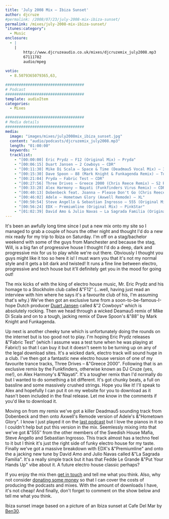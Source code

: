 ```yaml
---
title: 'July 2008 Mix – Ibiza Sunset'
author: djcruze
#permalink: /2008/07/23/july-2008-mix-ibiza-sunset/
permalink: /mixes/july-2008-mix-ibiza-sunset/
"itunes:category":
  - Music
enclosure:
  - |
    |
        http://www.djcruzeaudio.co.uk/mixes/djcruzemix_july2008.mp3
        67111782
        audio/mpeg
        
votio:
  - 8.5079365079365,63,

###################################
# Podcast
###################################
template: audioItem
categories:
  - Mixes

###################################
# Media details
###################################
media:
  image: "images/mixes/july2008mix_ibiza_sunset.jpg"
  content: "audio/podcasts/djcruzemix_july2008.mp3"
  length: "01:00:00"
  keywords: ""
  tracklist:
    - "[00:00:00] Eric Prydz – F12 (Original Mix) – Pryda"
    - "[00:06:15] Duart Jansen – 2 Cowboys – CDR"
    - "[00:11:30] Mike Di Scala – Space & Time (Deadmau5 Vocal Mix) – 3Beat Blue"
    - "[00:15:30] Dave Spoon – 88 (Mark Knight & Funkagenda Remix) – Toolroom Records"
    - "[00:21:04] Pryda – Fabric Test – CDR"
    - "[00:27:56] Three Drives – Greece 2000 (Chris Reece Remix) – S2 Records"
    - "[00:33:28] Alex Harmony – Nayati (Funkfinders Virus Remix) – CDR"
    - "[00:40:13] Dobenbeck feat. Joanna – Please Don't Go (Chris Reece Too Late Remix) – Sirup Music"
    - "[00:46:02] Adele – Hometown Glory (Axwell Remode) – XL"
    - "[00:50:54] Steve Angello & Sebastian Ingrosso – 555 (Original Mix) – Refune"
    - "[00:56:24] EDX – Premiumline (Original Mix) – PinkStar"
    - "[01:02:39] David Amo & Julio Navas – La Sagrada Familia (Original Mix) – Lowered Recordings"
---
```


It's been an awfully long time since I put a new mix onto my site so I managed to grab a couple of hours the other night and thought I'd do a new mix ready for my trip to Ibiza on Saturday. I'm off on a stag/bachelor weekend with some of the guys from Manchester and because the stag, Will, is a big fan of progressive house I thought I'd do a deep, dark and progressive mix for us to play while we're out there. Obviously I thought you guys might like it too so here it is! I must warn you that it's not my normal style and it gets a bit dark and twisted! It runs a fine line between electro, progressive and tech house but it'll definitely get you in the mood for going out!

The mix kicks of with the king of electro house music, Mr. Eric Prydz and his homage to a Stockholm club called &"F12&#8243; (...well, having just read an interview with him where he says it's a favourite club of his, I'm assuming that's why.) We've then got an exclusive tune from a soon-to-be-famous-I-hope Dutch producer [Duart Jansen][2] called &"2 Cowboys" which is absolutely rocking. Then we head through a wicked Deamau5 remix of Mike Di Scala and on to a tough, jacking remix of Dave Spoon's &"88&#8243; by Mark Knight and Funkagenda.

Up next is another cheeky tune which is unfortunately doing the rounds on the internet but is too good not to play. I'm hoping Eric Prydz releases &"Fabric Test" (which I assume was a test tune when he was playing at Fabric!) so that I can buy it but it doesn't seem to be turning up on any of the legal download sites. It's a wicked dark, electro track will sound huge in a club. I've then got a fantastic new electro house version of one of my favourite trance tracks, Three Drives – &"Greece 2000&#8243;. Following that is an exclusive remix by the Funkfinders, otherwise known as DJ Cruze (yes, me!), on Alex Harmony's &"Nayati". It's a tougher remix than I'd normally do but I wanted to do something a bit different. It's got chunky beats, a full on bassline and some massively crushed strings. Hope you like it! I'll speak to Alex and hopefully I can put it on my website for you to download as it hasn't been included in the final release. Let me know in the comments if you'd like to download it.

Moving on from my remix we've got a killer Deadmau5 sounding track from Dobenbeck and then onto Axwell's Remode version of Adele's &"Hometown Glory". I know I just played it on the [last podcast][3] but I love the pianos in it so I couldn't help but put this version in the mix. Seemlessly mixing into that we've got &"555&#8243; from the other members of the Swedish House Mafia, Steve Angello and Sebastian Ingrosso. This track almost has a techno feel to it but I think it's just the right side of funky electro house for my taste. Finally we've got a massive breakdown with EDX's &"Premiumline" and onto the a jacking new tune by David Amo and Julio Navas called &"La Sagrada Familia". It's a really simple track but it has that Fedde Le Grande &"Put Your Hands Up" vibe about it. A future electro house classic perhaps?

If you enjoy the mix then [get in touch][4] and tell me what you think. Also, why not consider [donating some money][5] so that I can cover the costs of producing the podcasts and mixes. With the amount of downloads I have, it's not cheap! And finally, don't forget to comment on the show below and tell me what you think.

Ibiza sunset image based on a picture of an Ibiza sunset at Cafe Del Mar by [Ben30][8].

 [1]: http://www.djcruze.co.uk/cms/wp-content/uploads/2008/07/july2008mix_ibiza_sunset.jpg
 [2]: http://www.myspace.com/duartjansen
 [3]: http://www.djcruze.co.uk/cms/2008/07/20/episode-41-neon-lights/
 [4]: /cms/contact/
 [5]: http://www.dreamhost.com/donate.cgi?id=8244
 [6]: http://www.djcruze.co.uk/cms/wp-content/DownloadButton.gif
 [7]: http://www.djcruzeaudio.co.uk/mixes/djcruzemix_july2008.mp3
 [8]: http://www.flickr.com/photos/ben30/14215189/